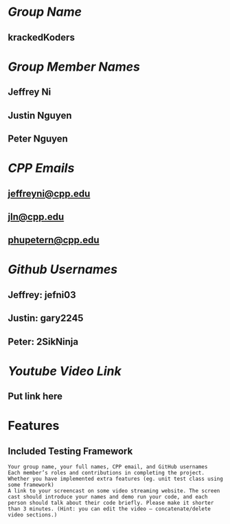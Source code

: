 # _Group Name_
## krackedKoders
##
##
##
# _Group Member Names_
## Jeffrey Ni
## Justin Nguyen
## Peter Nguyen
##
##
##
# _CPP Emails_
## jeffreyni@cpp.edu
## jln@cpp.edu
## phupetern@cpp.edu
##
##
##
# _Github Usernames_
## Jeffrey: jefni03
## Justin: gary2245
## Peter: 2SikNinja
##
##
##
# _Youtube Video Link_
## Put link here
##
##
##
# Features
## Included Testing Framework
    Your group name, your full names, CPP email, and GitHub usernames
    Each member’s roles and contributions in completing the project.
    Whether you have implemented extra features (eg. unit test class using some framework)
    A link to your screencast on some video streaming website. The screen cast should introduce your names and demo run your code, and each person should talk about their code briefly. Please make it shorter than 3 minutes. (Hint: you can edit the video – concatenate/delete video sections.)
